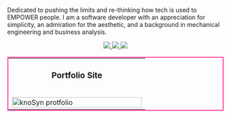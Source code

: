Dedicated to pushing the limits and re-thinking how tech is used to EMPOWER people. I am a software developer with an appreciation for simplicity, an admiration for the aesthetic, and a background in mechanical engineering and business analysis.
<p align="center">
 <a href="https://knosyn.com" target="_blank">
    <img src="https://img.shields.io/static/v1?label=|&message=WEBSITE&color=23555f&style=plastic&logo=react&logo-color=white"/>
  </a>
  <a href="www.linkedin.com/in/jperezdev" target="_blank">
    <img src="https://img.shields.io/static/v1?label=|&message=LINKED-IN&color=cdf998&style=plastic&logo=linkedin&logo-color=white"/>
  </a>
  <a href="https://twitter.com/_jcodes" target="_blank">
    <img src="https://img.shields.io/static/v1?label=|&message=TWITTER&color=23555f&style=plastic&logo=twitter&logo-color=white"/>
  </a>
</p>

<table bordercolor="#ff69b4">
  <tr>
    <td width="50%" halign="left">
      <h3 align="center">Portfolio Site</h3>
        <br />
        <a target="_blank" href="https://knosyn.com">
            <img src="https://github.com/jcod3s/jcod3s/blob/main/knoSynVid.gif" width="100%" alt="knoSyn protfolio"/>
        </a>
        <br />     
    </td>
  </tr>
</table>
